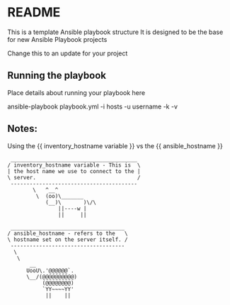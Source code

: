 # README #

This is a template Ansible playbook structure
It is designed to be the base for new Ansible Playbook projects

Change this to an update for your project



## Running the playbook

Place details about running your playbook here 


ansible-playbook playbook.yml -i hosts -u username -k -v



## Notes:
Using the {{ inventory_hostname variable }} vs the {{ ansible_hostname }}
````
 ________________________________________
/ inventory_hostname variable - This is  \
| the host name we use to connect to the |
\ server.                                /
 ----------------------------------------
        \   ^__^
         \  (oo)\_______
            (__)\       )\/\
                ||----w |
                ||     ||
                
 ____________________________________
/ ansible_hostname - refers to the   \
\ hostname set on the server itself. /
 ------------------------------------
  \
   \
       __
      UooU\.'@@@@@@`.
      \__/(@@@@@@@@@@)
           (@@@@@@@@)
           `YY~~~~YY'
            ||    ||
````

